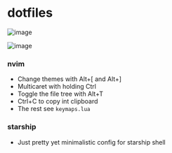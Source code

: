 # dotfiles

![image](https://user-images.githubusercontent.com/31178401/183744195-27034735-f62a-495d-8c1d-7d72791d2727.png)

![image](https://user-images.githubusercontent.com/31178401/183744658-0b45975e-2f4d-40ee-9d68-52c82572faae.png)


### nvim

- Change themes with Alt+[ and Alt+]
- Multicaret with holding Ctrl
- Toggle the file tree with Alt+T
- Ctrl+C to copy int clipboard
- The rest see `keymaps.lua`

### starship

- Just pretty yet minimalistic config for starship shell

